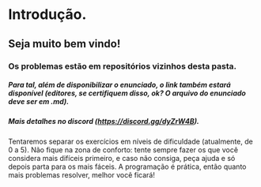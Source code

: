 # Introdução.
## Seja muito bem vindo!
### Os problemas estão em repositórios vizinhos desta pasta.
##### Para tal, além de disponibilizar o enunciado, o link também estará disponível (editores, se certifiquem disso, ok? O arquivo do enunciado deve ser em .md).
##### Mais detalhes no discord (https://discord.gg/dyZrW4B).

Tentaremos separar os exercícios em níveis de dificuldade (atualmente, de 0 a 5). Não fique na zona de conforto: tente sempre fazer os que você considera mais difíceis primeiro, e caso não consiga, peça ajuda e só depois parta para os mais fáceis. A programação é prática, então quanto mais problemas resolver, melhor você ficará!



